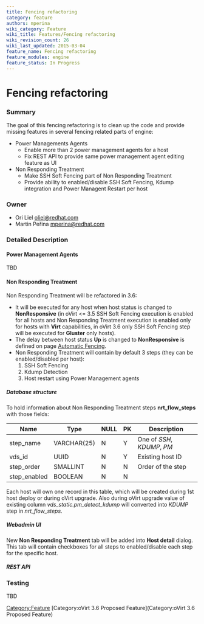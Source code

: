 ```yaml
---
title: Fencing refactoring
category: feature
authors: mperina
wiki_category: Feature
wiki_title: Features/Fencing refactoring
wiki_revision_count: 26
wiki_last_updated: 2015-03-04
feature_name: Fencing refactoring
feature_modules: engine
feature_status: In Progress
---
```


# Fencing refactoring

### Summary

The goal of this fencing refactoring is to clean up the code and provide missing features in several fencing related parts of engine:

*   Power Managements Agents
    -   Enable more than 2 power management agents for a host
    -   Fix REST API to provide same power management agent editing feature as UI
*   Non Responding Treatment
    -   Make SSH Soft Fencing part of Non Responding Treatment
    -   Provide ability to enabled/disable SSH Soft Fencing, Kdump integration and Power Managent Restart per host

### Owner

*   Ori Liel <oliel@redhat.com>
*   Martin Peřina <mperina@redhat.com>

### Detailed Description

#### Power Management Agents

TBD

#### Non Responding Treatment

Non Responding Treatment will be refactored in 3.6:

*   It will be executed for any host when host status is changed to **NonResponsive** (in oVirt <= 3.5 SSH Soft Fencing execution is enabled for all hosts and Non Responding Treatment execution is enabled only for hosts with **Virt** capabilities, in oVirt 3.6 only SSH Soft Fencing step will be executed for **Gluster** only hosts).
*   The delay between host status **Up** is changed to **NonResponsive** is defined on page [Automatic Fencing](Automatic_Fencing#Automatic_Fencing).
*   Non Responding Treatment will contain by default 3 steps (they can be enabled/disabled per host):
    1.  SSH Soft Fencing
    2.  Kdump Detection
    3.  Host restart using Power Management agents

##### Database structure

To hold information about Non Responding Treatment steps **nrt_flow_steps** with those fields:

| Name          | Type        | NULL | PK  | Description                 |
|---------------|-------------|------|-----|-----------------------------|
| step_name    | VARCHAR(25) | N    | Y   | One of *SSH*, *KDUMP*, *PM* |
| vds_id       | UUID        | N    | Y   | Existing host ID            |
| step_order   | SMALLINT    | N    | N   | Order of the step           |
| step_enabled | BOOLEAN     | N    | N   |                             |

Each host will own one record in this table, which will be created during 1st host deploy or during oVirt upgrade. Also during oVirt upgrade value of existing column *vds_static.pm_detect_kdump* will converted into *KDUMP* step in *nrt_flow_steps*.

##### Webadmin UI

New **Non Responding Treatment** tab will be added into **Host detail** dialog. This tab will contain checkboxes for all steps to enabled/disable each step for the specific host.

##### REST API

### Testing

TBD

<Category:Feature> [Category:oVirt 3.6 Proposed Feature](Category:oVirt 3.6 Proposed Feature)
